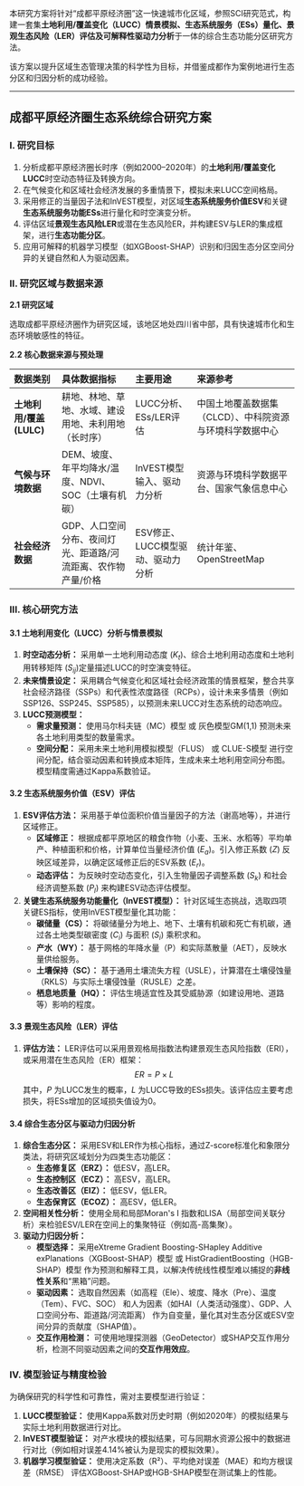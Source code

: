 本研究方案将针对“成都平原经济圈”这一快速城市化区域，参照SCI研究范式，构建一套集**土地利用/覆盖变化（LUCC）情景模拟、生态系统服务（ESs）量化、景观生态风险（LER）评估及可解释性驱动力分析**于一体的综合生态功能分区研究方法。

该方案以提升区域生态管理决策的科学性为目标，并借鉴成都作为案例地进行生态分区和归因分析的成功经验。

***

## 成都平原经济圈生态系统综合研究方案

### I. 研究目标

1.  分析成都平原经济圈长时序（例如2000–2020年）的**土地利用/覆盖变化LUCC**时空动态特征及转换方向。
2.  在气候变化和区域社会经济发展的多重情景下，模拟未来LUCC空间格局。
3.  采用修正的当量因子法和InVEST模型，对区域**生态系统服务价值ESV**和关键**生态系统服务功能ESs**进行量化和时空演变分析。
4.  评估区域**景观生态风险LER**或潜在生态风险ER，并构建ESV与LER的集成框架，进行**生态功能分区**。
5.  应用可解释的机器学习模型（如XGBoost-SHAP）识别和归因生态分区空间分异的关键自然和人为驱动因素。

### II. 研究区域与数据来源

**2.1 研究区域**

选取成都平原经济圈作为研究区域，该地区地处四川省中部，具有快速城市化和生态环境敏感性的特征。

**2.2 核心数据来源与预处理**

| 数据类别 | 具体数据指标 | 主要用途 | 来源参考 |
| :--- | :--- | :--- | :--- |
| **土地利用/覆盖 (LULC)** | 耕地、林地、草地、水域、建设用地、未利用地（长时序） | LUCC分析、ESs/LER评估 | 中国土地覆盖数据集（CLCD）、中科院资源与环境科学数据中心 |
| **气候与环境数据** | DEM、坡度、年平均降水/温度、NDVI、SOC（土壤有机碳） | InVEST模型输入、驱动力分析 | 资源与环境科学数据平台、国家气象信息中心 |
| **社会经济数据** | GDP、人口空间分布、夜间灯光、距道路/河流距离、农作物产量/价格 | ESV修正、LUCC模型驱动、驱动力分析 | 统计年鉴、OpenStreetMap |

### III. 核心研究方法

#### 3.1 土地利用变化（LUCC）分析与情景模拟

1.  **时空动态分析：** 采用单一土地利用动态度 ($K_t$)、综合土地利用动态度和土地利用转移矩阵 ($S_{ij}$)定量描述LUCC的时空演变特征。
2.  **未来情景设定：** 采用耦合气候变化和区域社会经济政策的情景框架，整合共享社会经济路径（SSPs）和代表性浓度路径（RCPs），设计未来多情景（例如SSP126、SSP245、SSP585），以预测未来LUCC对生态系统的动态响应。
3.  **LUCC预测模型：**
    *   **需求量预测：** 使用马尔科夫链（MC）模型 或 灰色模型GM(1,1) 预测未来各土地利用类型的数量需求。
    *   **空间分配：** 采用未来土地利用模拟模型（FLUS） 或 CLUE-S模型 进行空间分配，结合驱动因素和转换成本矩阵，生成未来土地利用空间分布图。模型精度需通过Kappa系数验证。

#### 3.2 生态系统服务价值（ESV）评估

1.  **ESV评估方法：** 采用基于单位面积价值当量因子的方法（谢高地等），并进行区域修正。
    *   **区域修正：** 根据成都平原地区的粮食作物（小麦、玉米、水稻等）平均单产、种植面积和价格，计算单位当量经济价值 ($E_a$)。引入修正系数 ($Z$) 反映区域差异，以确定区域修正后的ESV系数 ($E_r$)。
    *   **动态评估：** 为反映时空动态变化，引入生物量因子调整系数 ($S_k$) 和社会经济调整系数 ($P_I$) 来构建ESV动态评估模型。
2.  **关键生态系统服务功能量化（InVEST模型）：** 针对区域生态挑战，选取四项关键ES指标，使用InVEST模型量化其功能：
    *   **碳储量（CS）：** 将碳储量分为地上、地下、土壤有机碳和死亡有机碳，通过各土地类型碳密度 ($C_i$) 与面积 ($S_i$) 乘积求和。
    *   **产水（WY）：** 基于网格的年降水量（P）和实际蒸散量（AET），反映水量供给服务。
    *   **土壤保持（SC）：** 基于通用土壤流失方程（USLE），计算潜在土壤侵蚀量（RKLS）与实际土壤侵蚀量（RUSLE）之差。
    *   **栖息地质量（HQ）：** 评估生境适宜性及其受威胁源（如建设用地、道路等）影响的程度。

#### 3.3 景观生态风险（LER）评估

1.  **评估方法：** LER评估可以采用景观格局指数法构建景观生态风险指数（ERI），或采用潜在生态风险（ER）框架：
    $$
    ER = P \times L \quad
    $$
    其中，$P$ 为LUCC发生的概率，$L$ 为LUCC导致的ESs损失。该评估应主要考虑损失，将ESs增加的区域损失值设为0。

#### 3.4 综合生态分区与驱动力归因分析

1.  **综合生态分区：** 采用ESV和LER作为核心指标，通过Z-score标准化和象限分类法，将研究区域划分为四类生态功能区：
    *   **生态修复区（ERZ）：** 低ESV，高LER。
    *   **生态控制区（ECZ）：** 高ESV，高LER。
    *   **生态改善区（EIZ）：** 低ESV，低LER。
    *   **生态保育区（ECOZ）：** 高ESV，低LER。
2.  **空间相关性分析：** 使用全局和局部Moran's I 指数和LISA（局部空间关联分析）来检验ESV/LER在空间上的集聚特征（例如高-高集聚）。
3.  **驱动力归因分析：**
    *   **模型选择：** 采用eXtreme Gradient Boosting-SHapley Additive exPlanations（XGBoost-SHAP）模型 或 HistGradientBoosting（HGB-SHAP）模型 作为预测和解释工具，以解决传统线性模型难以捕捉的**非线性关系**和“黑箱”问题。
    *   **驱动因素：** 选取自然因素（如高程（Ele）、坡度、降水（Pre）、温度（Tem）、FVC、SOC） 和人为因素（如HAI（人类活动强度）、GDP、人口空间分布、距道路/河流距离） 作为自变量，量化其对生态分区或ESV空间分异的贡献度（SHAP值）。
    *   **交互作用检测：** 可使用地理探测器（GeoDetector）或SHAP交互作用分析，检测不同驱动因素之间的**交互作用效应**。

### IV. 模型验证与精度检验

为确保研究的科学性和可靠性，需对主要模型进行验证：

1.  **LUCC模型验证：** 使用Kappa系数对历史时期（例如2020年）的模拟结果与实际土地利用数据进行对比。
2.  **InVEST模型验证：** 对产水模块的模拟结果，可与同期水资源公报中的数据进行对比（例如相对误差4.14%被认为是现实的模拟效果）。
3.  **机器学习模型验证：** 使用决定系数（R²）、平均绝对误差（MAE）和均方根误差（RMSE） 评估XGBoost-SHAP或HGB-SHAP模型在测试集上的性能。